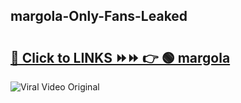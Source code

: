 
 ## margola-Only-Fans-Leaked

# <h2><a href="https://clipsfans.com/margola&ref=git">🔗 Click to LINKS ⏩⏩ 👉 🟢 margola </a></h2>

<a href="https://clipsfans.com/margola&ref=git" rel="nofollow" data-target="animated-image.originalLink"><img src="https://i.ibb.co.com/xMMVF88/686577567.gif" alt="Viral Video Original" style="max-width: 100%; display: inline-block;" data-target="animated-image.originalImage"></a>
